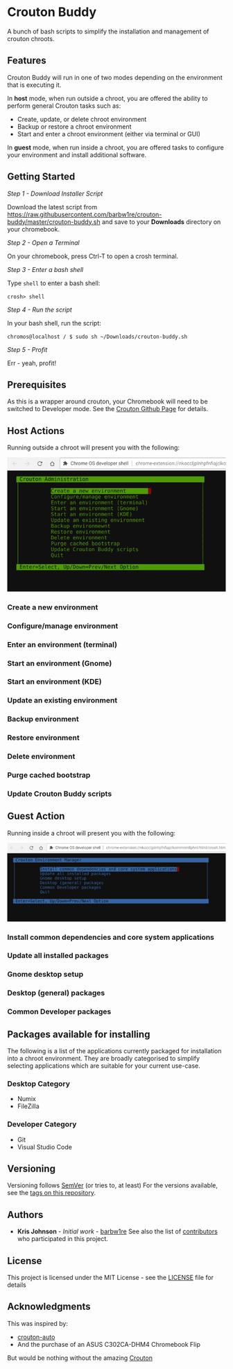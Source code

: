 # Crouton Buddy

A bunch of bash scripts to simplify the installation and management of crouton chroots.

## Features

Crouton Buddy will run in one of two modes depending on the environment that is executing it.

In **host** mode, when run outside a chroot, you are offered the ability to perform general Crouton tasks such as:

* Create, update, or delete chroot environment
* Backup or restore a chroot environment
* Start and enter a chroot environment (either via terminal or GUI)

In **guest** mode, when run inside a chroot, you are offered tasks to configure your environment and install additional software.

## Getting Started

*Step 1 - Download Installer Script*

Download the latest script from https://raw.githubusercontent.com/barbw1re/crouton-buddy/master/crouton-buddy.sh and save to your **Downloads** directory on your chromebook.

*Step 2 - Open a Terminal*

On your chromebook, press Ctrl-T to open a crosh terminal.

*Step 3 - Enter a bash shell*

Type `shell` to enter a bash shell:
```
crosh> shell
```

*Step 4 - Run the script*

In your bash shell, run the script:
```
chromos@localhost / $ sudo sh ~/Downloads/crouton-buddy.sh
```

*Step 5 - Profit*

Err - yeah, profit!

## Prerequisites

As this is a wrapper around crouton, your Chromebook will need to be switched to Developer mode. See the [Crouton Github Page](https://github.com/dnschneid/crouton) for details.

## Host Actions

Running outside a chroot will present you with the following:

![Host Menu](https://raw.githubusercontent.com/barbw1re/crouton-buddy/assets/host-menu.png)

### Create a new environment

### Configure/manage environment

### Enter an environment (terminal)

### Start an environment (Gnome)

### Start an environment (KDE)

### Update an existing environment

### Backup environment

### Restore environment

### Delete environment

### Purge cached bootstrap

### Update Crouton Buddy scripts

## Guest Action

Running inside a chroot will present you with the following:

![Host Menu](https://raw.githubusercontent.com/barbw1re/crouton-buddy/assets/guest-menu.png)

### Install common dependencies and core system applications

### Update all installed packages

### Gnome desktop setup

### Desktop (general) packages

### Common Developer packages

## Packages available for installing

The following is a list of the applications currently packaged for installation into a chroot environment. They are broadly categorised to simplify selecting applications which are suitable for your current use-case.

### Desktop Category

* Numix
* FileZilla

### Developer Category

* Git
* Visual Studio Code

## Versioning

Versioning follows [SemVer](http://semver.org/) (or tries to, at least) For the versions available, see the [tags on this repository](https://github.com/barbw1re/crouton-buddy/tags).

## Authors

* **Kris Johnson** - *Initial work* - [barbw1re](https://github.com/barbw1re)
See also the list of [contributors](https://github.com/barbw1re/crouton-buddy/graphs/contributors) who participated in this project.

## License

This project is licensed under the MIT License - see the [LICENSE](LICENSE) file for details

## Acknowledgments

This was inspired by:

* [crouton-auto](https://github.com/andrewbrg/crouton-auto)
* And the purchase of an ASUS C302CA-DHM4 Chromebook Flip

But would be nothing without the amazing [Crouton](https://github.com/dnschneid/crouton)
